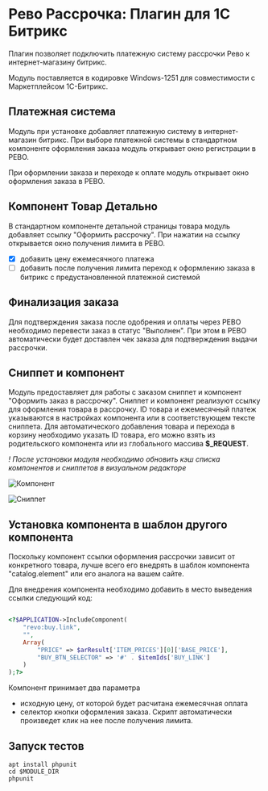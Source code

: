 # Рево Рассрочка: Плагин для 1С Битрикс 

Плагин позволяет подключить платежную систему 
рассрочки Рево к интернет-магазину битрикс. 

Модуль поставляется в кодировке Windows-1251 для совместимости с Маркетплейсом 1С-Битрикс.

## Платежная система

Модуль при установке добавляет платежную систему в интернет-магазин битрикс.
При выборе платежной системы в стандартном компоненте оформления заказа модуль 
открывает окно регистрации в РЕВО.

При оформлении заказа и переходе к оплате модуль открывает окно оформления заказа в РЕВО.

## Компонент Товар Детально

В стандартном компоненте детальной страницы товара модуль добавляет ссылку "Оформить рассрочку".
При нажатии на ссылку открывается окно получения лимита в РЕВО.

- [X] добавить цену ежемесячного платежа
- [ ] добавить после получения лимита переход к оформлению заказа в битрикс с предустановленной платежной системой
 
## Финализация заказа

Для подтверждения заказа после одобрения и оплаты через РЕВО необходимо
перевести заказ в статус "Выполнен". При этом в РЕВО автоматически будет доставлен чек заказа для подтверждения выдачи рассрочки.

## Сниппет и компонент

Модуль предоставляет для работы с заказом сниппет и компонент "Оформить заказ в рассрочку". 
Сниппет и компонент реализуют ссылку для оформления товара в рассрочку. ID товара и ежемесячный платеж указываются 
в настройках компонента или в соответствующем тексте сниппета. Для автоматического добавления товара и перехода в корзину 
необходимо указать ID товара, его можно взять из родительского компонента или из глобального массива **\$_REQUEST**.

_! После установки модуля необходимо обновить кэш списка компонентов и сниппетов в визуальном редакторе_

![Компонент](http://revo.test-modules.tw1.ru/local/modules/revo.instalment/img/component.png)

![Сниппет](http://revo.test-modules.tw1.ru/local/modules/revo.instalment/img/snippet.png)

## Установка компонента в шаблон другого компонента

Поскольку компонент ссылки оформления рассрочки зависит от конкретного товара, лучше всего
его внедрять в шаблон компонента "catalog.element" или его аналога на вашем сайте.

Для внедрения компонента необходимо добавить в место выведения ссылки следующий код:

```php

<?$APPLICATION->IncludeComponent(
	"revo:buy.link",
	"",
	Array(
		"PRICE" => $arResult['ITEM_PRICES'][0]['BASE_PRICE'],
		"BUY_BTN_SELECTOR" => '#' . $itemIds['BUY_LINK']
	)
);?>


```

Компонент принимает два параметра 

- исходную цену, от которой будет расчитана ежемесячная оплата
- селектор кнопки оформления заказа. Скрипт автоматически произведет клик на нее после получения лимита.

## Запуск тестов

```
apt install phpunit
cd $MODULE_DIR
phpunit
```
